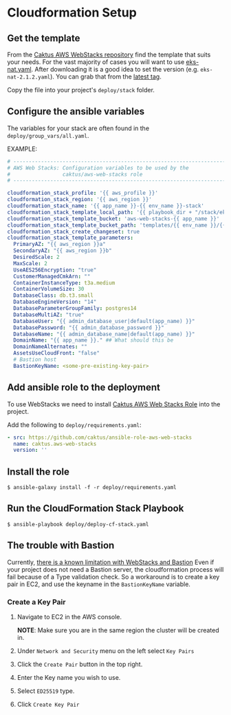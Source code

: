 # Cloudformation Setup

## Get the template

From the [Caktus AWS WebStacks repository](https://github.com/caktus/aws-web-stacks) find the 
template that suits your needs. For the vast majority of cases you will want to use 
[eks-nat.yaml](https://s3.amazonaws.com/aws-web-stacks/eks-nat.yaml). After downloading 
it is a good idea to set the version (e.g. `eks-nat-2.1.2.yaml`). You can grab that from the [latest tag](https://github.com/caktus/aws-web-stacks/tags).

Copy the file into your project's `deploy/stack` folder.


## Configure the ansible variables

The variables for your stack are often found in the `deploy/group_vars/all.yaml`.


EXAMPLE:

```yaml
# ----------------------------------------------------------------------------
# AWS Web Stacks: Configuration variables to be used by the
#                 caktus/aws-web-stacks role
# ----------------------------------------------------------------------------

cloudformation_stack_profile: '{{ aws_profile }}'
cloudformation_stack_region: '{{ aws_region }}'
cloudformation_stack_name: '{{ app_name }}-{{ env_name }}-stack'
cloudformation_stack_template_local_path: '{{ playbook_dir + "/stack/eks-nat-2.1.2.yaml" }}'
cloudformation_stack_template_bucket: 'aws-web-stacks-{{ app_name }}'
cloudformation_stack_template_bucket_path: 'templates/{{ env_name }}/{{ cloudformation_stack_name }}.yml'
cloudformation_stack_create_changeset: true
cloudformation_stack_template_parameters:
  PrimaryAZ: "{{ aws_region }}a"
  SecondaryAZ: "{{ aws_region }}b"
  DesiredScale: 2
  MaxScale: 2
  UseAES256Encryption: "true"
  CustomerManagedCmkArn: ""
  ContainerInstanceType: t3a.medium
  ContainerVolumeSize: 30
  DatabaseClass: db.t3.small
  DatabaseEngineVersion: "14"
  DatabaseParameterGroupFamily: postgres14
  DatabaseMultiAZ: "true"
  DatabaseUser: "{{ admin_database_user|default(app_name) }}"
  DatabasePassword: "{{ admin_database_password }}"
  DatabaseName: "{{ admin_database_name|default(app_name) }}"
  DomainName: "{{ app_name }}." ## What should this be
  DomainNameAlternates: ""
  AssetsUseCloudFront: "false"
  # Bastion host
  BastionKeyName: <some-pre-existing-key-pair>

```

## Add ansible role to the deployment

To use WebStacks we need to install [Caktus AWS Web Stacks Role](https://github.com/caktus/ansible-role-aws-web-stacks) into the project.

Add the following to `deploy/requirements.yaml`:

```yaml
- src: https://github.com/caktus/ansible-role-aws-web-stacks
  name: caktus.aws-web-stacks
  version: ''
```

## Install the role

```shell
$ ansible-galaxy install -f -r deploy/requirements.yaml
```

## Run the CloudFormation Stack Playbook

```shell
$ ansible-playbook deploy/deploy-cf-stack.yaml
```


## The trouble with Bastion
Currently, [there is a known limitation with WebStacks and Bastion](https://docs.aws.amazon.com/AWSCloudFormation/latest/UserGuide/parameters-section-structure.html#aws-specific-parameter-types) Even if your project
does not need a Bastion server, the cloudformation process will fail because of a Type
validation check. So a workaround is to create a key pair in EC2, and use the keyname in 
the `BastionKeyName` variable.

### Create a Key Pair
1. Navigate to EC2 in the AWS console. 
   
    **NOTE**: Make sure you are in the same region the cluster will be created in.
1. Under `Network and Security` menu on the left select `Key Pairs`
1. Click the `Create Pair` button in the top right.
1. Enter the Key name you wish to use.
1. Select `ED25519` type.
1. Click `Create Key Pair`



